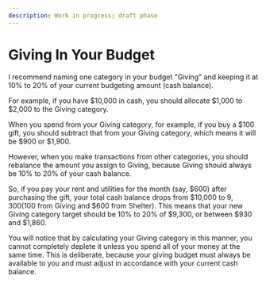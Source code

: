 ```yaml
---
description: Work in progress; draft phase
---
```


# Giving In Your Budget

I recommend naming one category in your budget "Giving" and keeping it at 10% to 20% of your current budgeting amount (cash balance).

For example, if you have $10,000 in cash, you should allocate $1,000 to $2,000 to the Giving category.

When you spend from your Giving category, for example, if you buy a $100 gift, you should subtract that from your Giving category, which means it will be $900 or $1,900.

However, when you make transactions from other categories, you should rebalance the amount you assign to Giving, because Giving should always be 10% to 20% of your cash balance.

So, if you pay your rent and utilities for the month (say, $600) after purchasing the gift, your total cash balance drops from $10,000 to $9,300 ($100 from Giving and $600 from Shelter). This means that your new Giving category target should be 10% to 20% of $9,300, or between $930 and $1,860.

You will notice that by calculating your Giving category in this manner, you cannot completely deplete it unless you spend all of your money at the same time. This is deliberate, because your giving budget must always be available to you and must adjust in accordance with your current cash balance.
